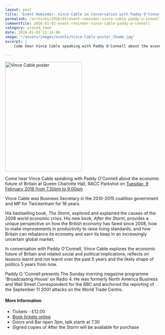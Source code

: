 ```yaml
---
layout: post
title: "Event Reminder: Vince Cable in Conversation with Paddy O'Connell - 9 February 2016"
permalink: /archives/2016/01/event-reminder-vince-cable-paddy-o-connell.html
commentfile: 2016-01-03-event-reminder-vince-cable-paddy-o-connell
category: around_town
date: 2016-01-03 21:14:04
image: "/assets/images/events/Vince-Cable-poster_thumb.jpg"
excerpt: |
    Come hear Vince Cable speaking with Paddy O'Connell about the economic future of Britain at Queen Charlotte Hall, RACC Parkshot on <a href="https://stmargarets.london/event/event/200705145366">Tuesday, 9 February 2016 from 7.30pm to 9.00pm</a>

---
```


<a href="/assets/images/events/Vince-Cable-poster.jpg" title="See larger version of - Vince Cable poster"><img src="/assets/images/events/Vince-Cable-poster_thumb.jpg" width="250" height="358" alt="Vince Cable poster" class="photo right" /></a>

Come hear Vince Cable speaking with Paddy O'Connell about the economic future of Britain at Queen Charlotte Hall, RACC Parkshot on [Tuesday, 9 February 2016 from 7.30pm to 9.00pm](/event/event/200705145366)

Vince Cable was Business Secretary in the 2010-2015 coalition government and MP for Twickenham for 18 years.

His bestselling book, *The Storm*, explored and explained the causes of the 2008 world economic crisis. His new book, *After the Storm*, provides a unique perspective on how the British economy has fared since 2008, how to make improvements in productivity to raise living standards, and how Britain can rebalance its economy and earn its keep in an increasingly uncertain global market.

In conversation with Paddy O'Connell, Vince Cable explores the economic future of Britain and related social and political implications, reflects on lessons learnt and not learnt over the past 5 years and the likely shape of politics 5 years from now.

Paddy O 'Connell presents The Sunday morning magazine programme 'Broadcasting House' on Radio 4. He was formerly North America Business and Wall Street Correspondent for the BBC and anchored the reporting of the September 11 2001 attacks on the World Trade Centre.

#### More Information

-   Tickets - £12.00
-   [Book tickets online](https://eventbrite.co.uk/event/20057314969/)
-   Doors and Bar open 7pm, talk starts at 7.30
-   Signed copies of After the Storm will be available for purchase
